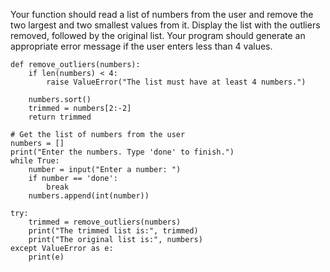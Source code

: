 Your function should read a list of numbers from the user and remove the two largest and
two smallest values from it. Display the list with the outliers removed, followed by the original
list. Your program should generate an appropriate error message if the user enters less than 4
values.

```
def remove_outliers(numbers):
    if len(numbers) < 4:
        raise ValueError("The list must have at least 4 numbers.")

    numbers.sort()
    trimmed = numbers[2:-2]
    return trimmed

# Get the list of numbers from the user
numbers = []
print("Enter the numbers. Type 'done' to finish.")
while True:
    number = input("Enter a number: ")
    if number == 'done':
        break
    numbers.append(int(number))

try:
    trimmed = remove_outliers(numbers)
    print("The trimmed list is:", trimmed)
    print("The original list is:", numbers)
except ValueError as e:
    print(e)
```

